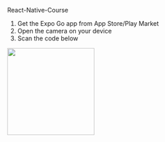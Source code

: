 React-Native-Course

1. Get the Expo Go app from App Store/Play Market
2. Open the camera on your device
3. Scan the code below

<img src="https://qr.expo.dev/expo-go?owner=tipanazar&slug=React-Native-Course&releaseChannel=default&host=exp.host" height="200px"/>
